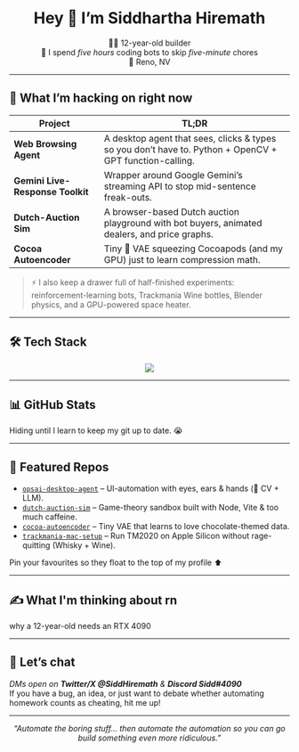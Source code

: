 <!-- PROFILE README for https://github.com/siddharthahiremath -->
<h1 align="center">Hey 👋 I’m Siddhartha Hiremath</h1>

<p align="center">
  🧑‍💻 12-year-old builder <br/>
  🤖 I spend <em>five hours</em> coding bots to skip <em>five-minute</em> chores <br/>
  📍 Reno, NV
</p>

---

## 🚀 What I’m hacking on right now
| Project | TL;DR |
|---------|-------|
| **Web Browsing Agent** | A desktop agent that sees, clicks & types so you don’t have to. Python + OpenCV + GPT function-calling. |
| **Gemini Live-Response Toolkit** | Wrapper around Google Gemini’s streaming API to stop mid-sentence freak-outs. |
| **Dutch-Auction Sim** | A browser-based Dutch auction playground with bot buyers, animated dealers, and price graphs. |
| **Cocoa Autoencoder** | Tiny 🤏 VAE squeezing Cocoapods (and my GPU) just to learn compression math. |

> ⚡ I also keep a drawer full of half-finished experiments: reinforcement-learning bots, Trackmania Wine bottles, Blender physics, and a GPU-powered space heater.

---

## 🛠 Tech Stack
<p align="center">
  <img src="https://skillicons.dev/icons?i=python,js,cpp,react,html,pyTorch,opencv,blender,githubactions,bash" />
</p>

---

## 📊 GitHub Stats
Hiding until I learn to keep my git up to date. &#128557;

---

## 🌟 Featured Repos
- [`opsai-desktop-agent`](https://github.com/siddharthahiremath/opsai-desktop-agent) – UI-automation with eyes, ears & hands (🤖 CV + LLM).
- [`dutch-auction-sim`](https://github.com/siddharthahiremath/dutch-auction-sim) – Game-theory sandbox built with Node, Vite & too much caffeine.
- [`cocoa-autoencoder`](https://github.com/siddharthathiremath/cocoa-autoencoder) – Tiny VAE that learns to love chocolate-themed data.
- [`trackmania-mac-setup`](https://github.com/siddharthahiremath/trackmania-mac-setup) – Run TM2020 on Apple Silicon without rage-quitting (Whisky + Wine).

Pin your favourites so they float to the top of my profile ⬆️

---

## ✍️ What I'm thinking about rn
why a 12-year-old needs an RTX 4090

---

## 💬 Let’s chat
*DMs open on **Twitter/X @SiddHiremath** & **Discord Sidd#4090***  
If you have a bug, an idea, or just want to debate whether automating homework counts as cheating, hit me up!

---

<p align="center"><i>
“Automate the boring stuff… then automate the automation so you can go build something even more ridiculous.”
</i></p>
